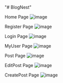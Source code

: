 "# BlogNest"

Home Page
![image](https://github.com/Hrsh7/BlogNest/assets/97751598/a9a2297a-217f-4cc1-96c7-a914f7ef30d9)

Register Page
![image](https://github.com/Hrsh7/BlogNest/assets/97751598/08274b42-5e6e-4a40-8b0a-d39f5104c2f4)

Login Page
![image](https://github.com/Hrsh7/BlogNest/assets/97751598/660501d2-1945-415b-a698-05253c7a5e15)

MyUser Page
![image](https://github.com/Hrsh7/BlogNest/assets/97751598/2645bf54-3712-4259-a231-5935b4e5c30f)

Post Page
![image](https://github.com/Hrsh7/BlogNest/assets/97751598/d34fcf84-1b59-43f7-a0ae-d4b9683cd13c)

EditPost Page
![image](https://github.com/Hrsh7/BlogNest/assets/97751598/39941dc3-5639-4ed3-bd6d-6976998c5f53)

CreatePost Page
![image](https://github.com/Hrsh7/BlogNest/assets/97751598/40c6eb5c-b647-4c09-90c8-3bac2e02baf7)
